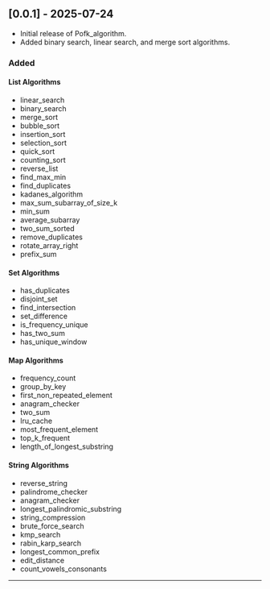 ## [0.0.1] - 2025-07-24
- Initial release of Pofk_algorithm.
- Added binary search, linear search, and merge sort algorithms.

### Added

#### List Algorithms
- linear_search
- binary_search
- merge_sort
- bubble_sort
- insertion_sort
- selection_sort
- quick_sort
- counting_sort
- reverse_list
- find_max_min
- find_duplicates
- kadanes_algorithm
- max_sum_subarray_of_size_k
- min_sum
- average_subarray
- two_sum_sorted
- remove_duplicates
- rotate_array_right
- prefix_sum

#### Set Algorithms
- has_duplicates
- disjoint_set
- find_intersection
- set_difference
- is_frequency_unique
- has_two_sum
- has_unique_window

#### Map Algorithms
- frequency_count
- group_by_key
- first_non_repeated_element
- anagram_checker
- two_sum
- lru_cache
- most_frequent_element
- top_k_frequent
- length_of_longest_substring

#### String Algorithms
- reverse_string
- palindrome_checker
- anagram_checker
- longest_palindromic_substring
- string_compression
- brute_force_search
- kmp_search
- rabin_karp_search
- longest_common_prefix
- edit_distance
- count_vowels_consonants

---